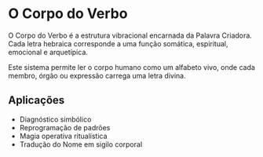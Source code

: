 # O Corpo do Verbo

O Corpo do Verbo é a estrutura vibracional encarnada da Palavra Criadora. Cada letra hebraica corresponde a uma função somática, espiritual, emocional e arquetípica.

Este sistema permite ler o corpo humano como um alfabeto vivo, onde cada membro, órgão ou expressão carrega uma letra divina.

## Aplicações

- Diagnóstico simbólico
- Reprogramação de padrões
- Magia operativa ritualística
- Tradução do Nome em sigilo corporal
